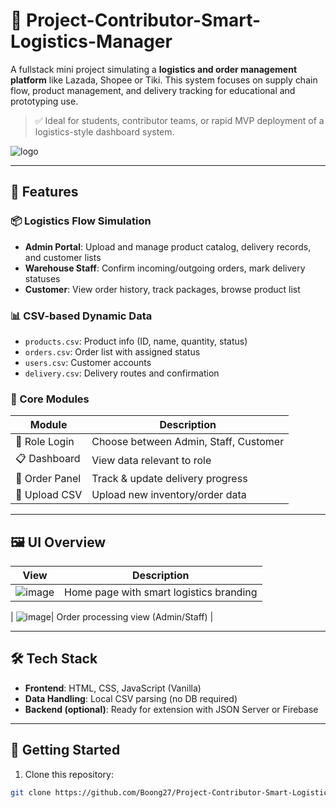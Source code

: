 # 🚚 Project-Contributor-Smart-Logistics-Manager

A fullstack mini project simulating a **logistics and order management platform** like Lazada, Shopee or Tiki. This system focuses on supply chain flow, product management, and delivery tracking for educational and prototyping use.

> ✅ Ideal for students, contributor teams, or rapid MVP deployment of a logistics-style dashboard system.


![logo](https://github.com/user-attachments/assets/df50d56a-4e5e-4757-b392-3a102d93bc08)

---

## 🌟 Features

### 📦 Logistics Flow Simulation
- **Admin Portal**: Upload and manage product catalog, delivery records, and customer lists
- **Warehouse Staff**: Confirm incoming/outgoing orders, mark delivery statuses
- **Customer**: View order history, track packages, browse product list

### 📊 CSV-based Dynamic Data
- `products.csv`: Product info (ID, name, quantity, status)
- `orders.csv`: Order list with assigned status
- `users.csv`: Customer accounts
- `delivery.csv`: Delivery routes and confirmation

### 🧭 Core Modules
| Module         | Description                           |
|----------------|---------------------------------------|
| 🧑 Role Login  | Choose between Admin, Staff, Customer |
| 📋 Dashboard   | View data relevant to role            |
| 🚛 Order Panel | Track & update delivery progress      |
| 🧾 Upload CSV  | Upload new inventory/order data       |

---

## 🖼️ UI Overview

| View | Description |
|------|-------------|
|![image](https://github.com/user-attachments/assets/5b5cf92e-e75a-49ea-b9f5-c6ac4d4dc658) | Home page with smart logistics branding |

| ![image](https://github.com/user-attachments/assets/a1ee6e3e-2987-4445-86c4-89ca1371f9c7)| Order processing view (Admin/Staff) |

---

## 🛠️ Tech Stack

- **Frontend**: HTML, CSS, JavaScript (Vanilla)
- **Data Handling**: Local CSV parsing (no DB required)
- **Backend (optional)**: Ready for extension with JSON Server or Firebase

---

## 🚀 Getting Started

1. Clone this repository:
```bash
git clone https://github.com/Boong27/Project-Contributor-Smart-Logistics-Manager.git
